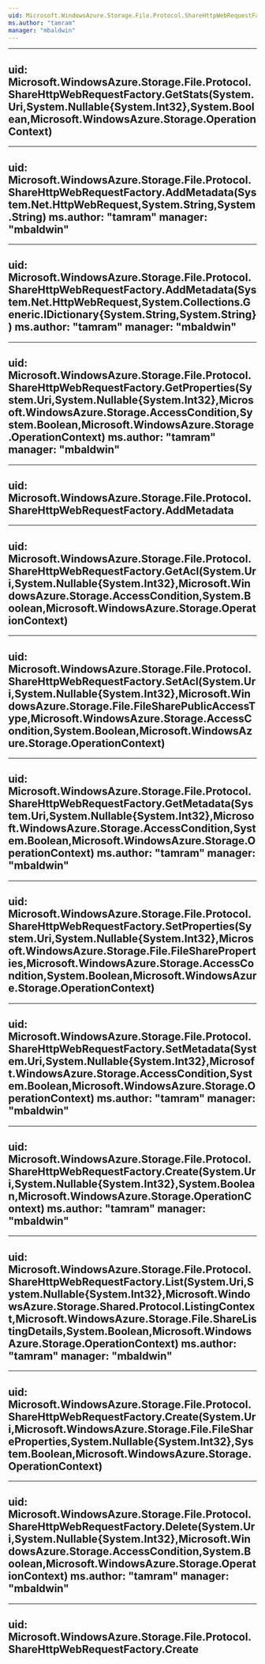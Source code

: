 ```yaml
---
uid: Microsoft.WindowsAzure.Storage.File.Protocol.ShareHttpWebRequestFactory
ms.author: "tamram"
manager: "mbaldwin"
---
```


---
uid: Microsoft.WindowsAzure.Storage.File.Protocol.ShareHttpWebRequestFactory.GetStats(System.Uri,System.Nullable{System.Int32},System.Boolean,Microsoft.WindowsAzure.Storage.OperationContext)
---

---
uid: Microsoft.WindowsAzure.Storage.File.Protocol.ShareHttpWebRequestFactory.AddMetadata(System.Net.HttpWebRequest,System.String,System.String)
ms.author: "tamram"
manager: "mbaldwin"
---

---
uid: Microsoft.WindowsAzure.Storage.File.Protocol.ShareHttpWebRequestFactory.AddMetadata(System.Net.HttpWebRequest,System.Collections.Generic.IDictionary{System.String,System.String})
ms.author: "tamram"
manager: "mbaldwin"
---

---
uid: Microsoft.WindowsAzure.Storage.File.Protocol.ShareHttpWebRequestFactory.GetProperties(System.Uri,System.Nullable{System.Int32},Microsoft.WindowsAzure.Storage.AccessCondition,System.Boolean,Microsoft.WindowsAzure.Storage.OperationContext)
ms.author: "tamram"
manager: "mbaldwin"
---

---
uid: Microsoft.WindowsAzure.Storage.File.Protocol.ShareHttpWebRequestFactory.AddMetadata
---

---
uid: Microsoft.WindowsAzure.Storage.File.Protocol.ShareHttpWebRequestFactory.GetAcl(System.Uri,System.Nullable{System.Int32},Microsoft.WindowsAzure.Storage.AccessCondition,System.Boolean,Microsoft.WindowsAzure.Storage.OperationContext)
---

---
uid: Microsoft.WindowsAzure.Storage.File.Protocol.ShareHttpWebRequestFactory.SetAcl(System.Uri,System.Nullable{System.Int32},Microsoft.WindowsAzure.Storage.File.FileSharePublicAccessType,Microsoft.WindowsAzure.Storage.AccessCondition,System.Boolean,Microsoft.WindowsAzure.Storage.OperationContext)
---

---
uid: Microsoft.WindowsAzure.Storage.File.Protocol.ShareHttpWebRequestFactory.GetMetadata(System.Uri,System.Nullable{System.Int32},Microsoft.WindowsAzure.Storage.AccessCondition,System.Boolean,Microsoft.WindowsAzure.Storage.OperationContext)
ms.author: "tamram"
manager: "mbaldwin"
---

---
uid: Microsoft.WindowsAzure.Storage.File.Protocol.ShareHttpWebRequestFactory.SetProperties(System.Uri,System.Nullable{System.Int32},Microsoft.WindowsAzure.Storage.File.FileShareProperties,Microsoft.WindowsAzure.Storage.AccessCondition,System.Boolean,Microsoft.WindowsAzure.Storage.OperationContext)
---

---
uid: Microsoft.WindowsAzure.Storage.File.Protocol.ShareHttpWebRequestFactory.SetMetadata(System.Uri,System.Nullable{System.Int32},Microsoft.WindowsAzure.Storage.AccessCondition,System.Boolean,Microsoft.WindowsAzure.Storage.OperationContext)
ms.author: "tamram"
manager: "mbaldwin"
---

---
uid: Microsoft.WindowsAzure.Storage.File.Protocol.ShareHttpWebRequestFactory.Create(System.Uri,System.Nullable{System.Int32},System.Boolean,Microsoft.WindowsAzure.Storage.OperationContext)
ms.author: "tamram"
manager: "mbaldwin"
---

---
uid: Microsoft.WindowsAzure.Storage.File.Protocol.ShareHttpWebRequestFactory.List(System.Uri,System.Nullable{System.Int32},Microsoft.WindowsAzure.Storage.Shared.Protocol.ListingContext,Microsoft.WindowsAzure.Storage.File.ShareListingDetails,System.Boolean,Microsoft.WindowsAzure.Storage.OperationContext)
ms.author: "tamram"
manager: "mbaldwin"
---

---
uid: Microsoft.WindowsAzure.Storage.File.Protocol.ShareHttpWebRequestFactory.Create(System.Uri,Microsoft.WindowsAzure.Storage.File.FileShareProperties,System.Nullable{System.Int32},System.Boolean,Microsoft.WindowsAzure.Storage.OperationContext)
---

---
uid: Microsoft.WindowsAzure.Storage.File.Protocol.ShareHttpWebRequestFactory.Delete(System.Uri,System.Nullable{System.Int32},Microsoft.WindowsAzure.Storage.AccessCondition,System.Boolean,Microsoft.WindowsAzure.Storage.OperationContext)
ms.author: "tamram"
manager: "mbaldwin"
---

---
uid: Microsoft.WindowsAzure.Storage.File.Protocol.ShareHttpWebRequestFactory.Create
---
